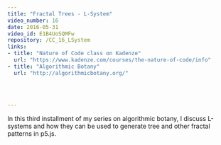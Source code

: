 ```yaml
---
title: "Fractal Trees - L-System"
video_number: 16
date: 2016-05-31
video_id: E1B4UoSQMFw
repository: /CC_16_LSystem
links:
- title: "Nature of Code class on Kadenze"  
  url: "https://www.kadenze.com/courses/the-nature-of-code/info"
- title: "Algorithmic Botany"  
  url: "http://algorithmicbotany.org/"
  


  
---
```


In this third installment of my series on algorithmic botany, I discuss L-systems and how they can be used to generate tree and other fractal patterns in p5.js.

